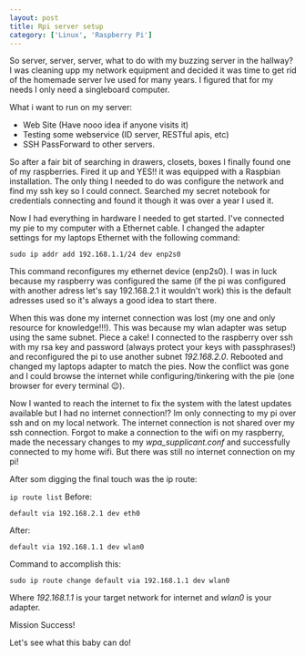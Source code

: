 ```yaml
---
layout: post
title: Rpi server setup
category: ['Linux', 'Raspberry Pi']
---
```


So server, server, server, what to do with my buzzing server in the hallway?
I was cleaning upp my network equipment and decided it was time to get rid of the homemade server Ive used for many years.  I figured that for my needs I only need a singleboard computer. 

What i want to run on my server:

* Web Site (Have nooo idea if anyone visits it)
* Testing some webservice (ID server, RESTful apis, etc)
* SSH PassForward to other servers.

So after a fair bit of searching in drawers, closets, boxes I finally found one of my raspberries. Fired it up and YES!! it was equipped with a Raspbian installation. The only thing I needed to do was configure the network and find my ssh key so I could connect. Searched my secret notebook for credentials connecting and found it though it was over a year I used it.

Now I had everything in hardware I needed to get started. I've connected my pie to my computer with a Ethernet cable. I changed the adapter settings for my laptops Ethernet with the following command:

```
sudo ip addr add 192.168.1.1/24 dev enp2s0
```

This command reconfigures my ethernet device (enp2s0). I was in luck because my raspberry was configured the same (if the pi was configured with another adress let's say 192.168.2.1 it wouldn't work) this is the default adresses used so it's always a good idea to start there.

When this was done my internet connection was lost (my one and only resource for knowledge!!!). This was because my wlan adapter was setup using the same subnet.
Piece a cake! I connected to the raspberry over ssh with my rsa key and password (always protect your keys with passphrases!) and reconfigured the pi to use another subnet *192.168.2.0*. Rebooted and changed my laptops adapter to match the pies. Now the conflict was gone and I could browse the internet while configuring/tinkering with the pie (one browser for every terminal 😉).

Now I wanted to reach the internet to fix the system with the latest updates available but I had no internet connection!? Im only connecting to my pi over ssh and on my local network. The internet connection is not shared over my ssh connection. Forgot to make a connection to the wifi on my raspberry, made the necessary changes to my *wpa_supplicant.conf* and successfully connected to my home wifi. But there was still no internet connection on my pi! 

After som digging the final touch was the ip route:

`ip route list` Before:
```
default via 192.168.2.1 dev eth0
```
After:
```
default via 192.168.1.1 dev wlan0 
```
Command to accomplish this:
```
sudo ip route change default via 192.168.1.1 dev wlan0
```
Where *192.168.1.1* is your target network for internet and *wlan0* is your adapter.

Mission Success!

Let's see what this baby can do!
